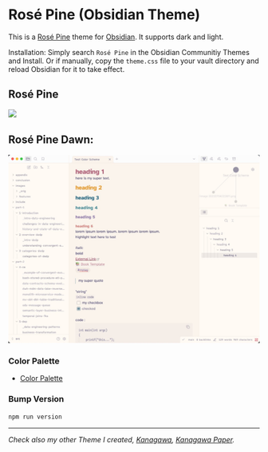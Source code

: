 # Rosé Pine (Obsidian Theme)
This is a [Rosé Pine](https://github.com/rose-pine/rose-pine-theme) theme for [Obsidian](https://obsidian.md/). It supports dark and light.

Installation: Simply search `Rosé Pine` in the Obsidian Communitiy Themes and Install. Or if manually, copy the `theme.css` file to your vault directory and reload Obsidian for it to take effect.


## Rosé Pine
![](dark_high.jpg)

## Rosé Pine Dawn:

![](light_high.jpg)


### Color Palette
* [Color Palette](https://rosepinetheme.com/palette/ingredients/)


### Bump Version

```sh
npm run version
```

---

*Check also my other Theme I created, [Kanagawa](https://github.com/sspaeti/obsidian_kanagawa), [Kanagawa Paper](https://github.com/sspaeti/obsidian_kanagawa_paper/).*
